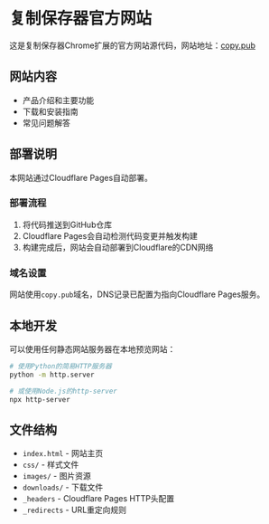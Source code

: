 # 复制保存器官方网站

这是复制保存器Chrome扩展的官方网站源代码，网站地址：[copy.pub](https://copy.pub)

## 网站内容

- 产品介绍和主要功能
- 下载和安装指南
- 常见问题解答

## 部署说明

本网站通过Cloudflare Pages自动部署。

### 部署流程

1. 将代码推送到GitHub仓库
2. Cloudflare Pages会自动检测代码变更并触发构建
3. 构建完成后，网站会自动部署到Cloudflare的CDN网络

### 域名设置

网站使用`copy.pub`域名，DNS记录已配置为指向Cloudflare Pages服务。

## 本地开发

可以使用任何静态网站服务器在本地预览网站：

```bash
# 使用Python的简易HTTP服务器
python -m http.server

# 或使用Node.js的http-server
npx http-server
```

## 文件结构

- `index.html` - 网站主页
- `css/` - 样式文件
- `images/` - 图片资源
- `downloads/` - 下载文件
- `_headers` - Cloudflare Pages HTTP头配置
- `_redirects` - URL重定向规则